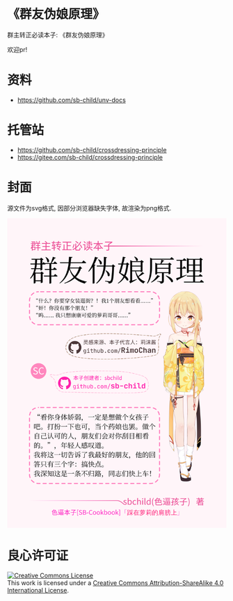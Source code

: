 # 《群友伪娘原理》
群主转正必读本子: 《群友伪娘原理》

欢迎pr!

# 资料
+ https://github.com/sb-child/unv-docs

# 托管站
+ https://github.com/sb-child/crossdressing-principle
+ https://gitee.com/sb-child/crossdressing-principle

# 封面
源文件为svg格式, 因部分浏览器缺失字体, 故渲染为png格式.

<img src="cover.png" />

# 良心许可证
<a rel="license" href="http://creativecommons.org/licenses/by-sa/4.0/"><img alt="Creative Commons License" style="border-width:0" src="https://i.creativecommons.org/l/by-sa/4.0/88x31.png" /></a><br />This work is licensed under a <a rel="license" href="http://creativecommons.org/licenses/by-sa/4.0/">Creative Commons Attribution-ShareAlike 4.0 International License</a>.
